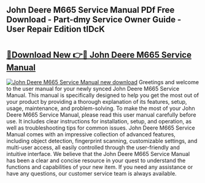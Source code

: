 ## John Deere M665 Service Manual PDf Free Download - Part-dmy Service Owner Guide - User Repair Edition tIDcK

# <h2><a href="http://bc89726.oget.top/?id=John+Deere+M665+Service+Manual">🔗Download New 👉🔴 John Deere M665 Service Manual</a></h2>

[![John Deere M665 Service Manual new download](https://i.imgur.com/5g1atiW.png)](http://bc89726.oget.top/?id=John+Deere+M665+Service+Manual)
Greetings and welcome to the user manual for your newly synced John Deere M665 Service Manual. This manual is specifically designed to help you get the most out of your product by providing a thorough explanation of its features, setup, usage, maintenance, and problem-solving. To make the most of your John Deere M665 Service Manual, please read this user manual carefully before use. It includes clear instructions for installation, setup, and operation, as well as troubleshooting tips for common issues. John Deere M665 Service Manual comes with an impressive collection of advanced features, including object detection, fingerprint scanning, customizable settings, and multi-user access, all easily controlled through the user-friendly and intuitive interface. We believe that the John Deere M665 Service Manual has been a clear and concise resource in your quest to understand the functions and capabilities of your new item. If you need any assistance or have any questions, our customer service team is always available.
